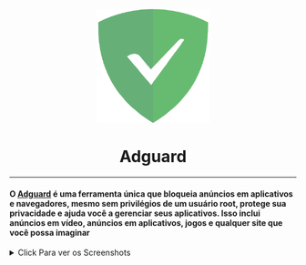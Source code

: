 <p align="center">
  <img width="200" src="https://raw.githubusercontent.com/Eduardo-Filhoo/docker-application-examples/main/docs/src/images/logos/adguard_logo.png" alt="Adguard Logo">
</p>

<h1 align="center">Adguard</h1>

***

#### O [Adguard](https://adguard.com/) é uma ferramenta única que bloqueia anúncios em aplicativos e navegadores, mesmo sem privilégios de um usuário root, protege sua privacidade e ajuda você a gerenciar seus aplicativos. Isso inclui anúncios em vídeo, anúncios em aplicativos, jogos e qualquer site que você possa imaginar

<details>
<summary>Click Para ver os Screenshots</summary>
  
</details>
